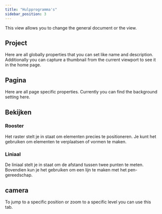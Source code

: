 ```yaml
---
title: "Hulpprogramma's"
sidebar_position: 3
---
```


This view allows you to change the general document or the view.

## Project

Here are all globally properties that you can set like name and description. Additionally you can capture a thumbnail from the current viewport to see it in the home page.

## Pagina

Here are all page specific properties. Currently you can find the background setting here.

## Bekijken

### Rooster

Het raster stelt je in staat om elementen precies te positioneren. Je kunt het gebruiken om elementen te verplaatsen of vormen te maken.

### Liniaal

De liniaal stelt je in staat om de afstand tussen twee punten te meten. Bovendien kun je het gebruiken om een lijn te maken met het pen-gereedschap.

## camera

To jump to a specific position or zoom to a specific level you can use this tab.
